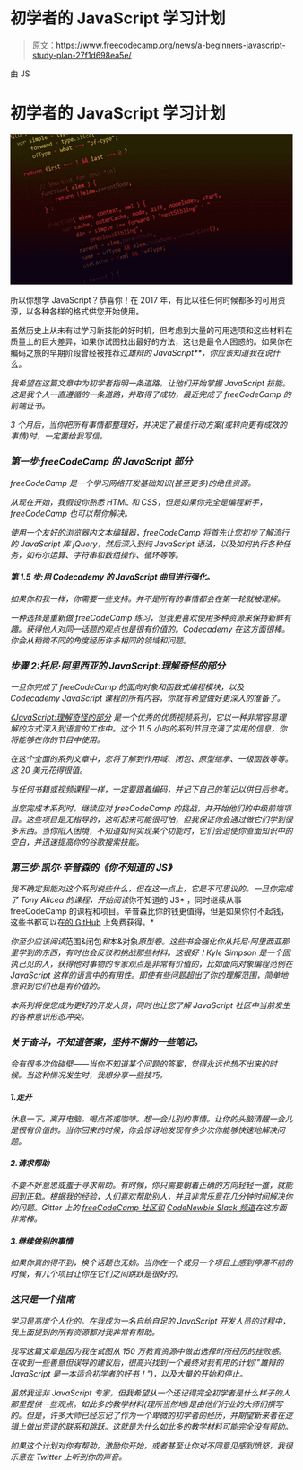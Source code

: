 # 初学者的 JavaScript 学习计划

> 原文：<https://www.freecodecamp.org/news/a-beginners-javascript-study-plan-27f1d698ea5e/>

由 JS

# 初学者的 JavaScript 学习计划

![1*uwXvMVTx3L2TcZsLDU4dwg](img/4987cdc3af8a951ca6c3935295f37b31.png)

所以你想学 JavaScript？恭喜你！在 2017 年，有比以往任何时候都多的可用资源，以各种各样的格式供您开始使用。

虽然历史上从未有过学习新技能的好时机，但考虑到大量的可用选项和这些材料在质量上的巨大差异，如果你试图找出最好的方法，这也是最令人困惑的。如果你在编码之旅的早期阶段曾经被推荐过*雄辩的 JavaScript**，你应该知道我在说什么。*

*我希望在这篇文章中为初学者指明一条道路，让他们开始掌握 JavaScript 技能。这是我个人一直遵循的一条道路，并取得了成功，最近完成了 freeCodeCamp 的前端证书。*

*3 个月后，当你把所有事情都整理好，并决定了最佳行动方案(或转向更有成效的事情)时，一定要给我写信。*

### *第一步:freeCodeCamp 的 JavaScript 部分*

*freeCodeCamp 是一个学习网络开发基础知识(甚至更多)的绝佳资源。*

*从现在开始，我假设你熟悉 HTML 和 CSS，但是如果你完全是编程新手，freeCodeCamp 也可以帮你解决。*

*使用一个友好的浏览器内文本编辑器，freeCodeCamp 将首先让您初步了解流行的 JavaScript 库 jQuery，然后深入到纯 JavaScript 语法，以及如何执行各种任务，如布尔运算、字符串和数组操作、循环等等。*

#### *第 1.5 步:用 Codecademy 的 JavaScript 曲目进行强化。*

*如果你和我一样，你需要一些支持。并不是所有的事情都会在第一轮就被理解。*

*一种选择是重新做 freeCodeCamp 练习，但我更喜欢使用多种资源来保持新鲜有趣。获得他人对同一话题的观点也是很有价值的。Codecademy 在这方面很棒。你会从稍微不同的角度经历许多相同的领域和问题。*

### *步骤 2:托尼·阿里西亚的 JavaScript:理解奇怪的部分*

*一旦你完成了 freeCodeCamp 的面向对象和函数式编程模块，以及 Codecademy JavaScript 课程的所有内容，你就有希望做好更深入的准备了。*

*[*《JavaScript:理解奇怪的部分*](http://learnwebdev.net/) 是一个优秀的优质视频系列，它以一种非常容易理解的方式深入到语言的工作中。这个 11.5 小时的系列节目充满了实用的信息，你将能够在你的节目中使用。*

*在这个全面的系列文章中，您将了解到作用域、闭包、原型继承、一级函数等等。这 20 美元花得很值。*

*与任何书籍或视频课程一样，一定要跟着编码，并记下自己的笔记以供日后参考。*

*当您完成本系列时，继续应对 freeCodeCamp 的挑战，并开始他们的中级前端项目。这些项目是无指导的，这听起来可能很可怕，但我保证你会通过做它们学到很多东西。当你陷入困境，不知道如何实现某个功能时，它们会迫使你直面知识中的空白，并迅速提高你的谷歌搜索技能。*

### *第三步:凯尔·辛普森的《你不知道的 JS》*

*我不确定我能对这个系列说些什么，但在这一点上，它是不可思议的。一旦你完成了 Tony Alicea 的课程，开始阅读*你不知道的 JS* ，同时继续从事 freeCodeCamp 的课程和项目。辛普森比你的钱更值得，但是如果你付不起钱，这些书都可以在[的 GitHub](https://github.com/getify/You-Dont-Know-JS) 上免费获得。*

*你至少应该阅读*范围&闭包*和*本&对象*原型卷。这些书会强化你从托尼·阿里西亚那里学到的东西，有时也会反驳和挑战那些材料。这很好！Kyle Simpson 是一个固执己见的人，获得他对事物的专家观点是非常有价值的，比如面向对象编程范例在 JavaScript 这样的语言中的有用性。即使有些问题超出了你的理解范围，简单地意识到它们也是有价值的。*

*本系列将使您成为更好的开发人员，同时也让您了解 JavaScript 社区中当前发生的各种意识形态冲突。*

### *关于奋斗，不知道答案，坚持不懈的一些笔记。*

*会有很多次你碰壁——当你不知道某个问题的答案，觉得永远也想不出来的时候。当这种情况发生时，我想分享一些技巧。*

#### *1.走开*

*休息一下。离开电脑。喝点茶或咖啡。想一会儿别的事情。让你的头脑清醒一会儿是很有价值的。当你回来的时候，你会惊讶地发现有多少次你能够快速地解决问题。*

#### *2.请求帮助*

*不要不好意思或羞于寻求帮助。有时候，你只需要朝着正确的方向轻轻一推，就能回到正轨。根据我的经验，人们喜欢帮助别人，并且非常乐意花几分钟时间解决你的问题。Gitter 上的 [freeCodeCamp 社区和](https://www.google.com/url?sa=t&rct=j&q=&esrc=s&source=web&cd=1&cad=rja&uact=8&ved=0ahUKEwjthY_M6cvRAhUPfiYKHTqAAMQQFggbMAA&url=https%3A%2F%2Fgitter.im%2Ffreecodecamp%2Ffreecodecamp&usg=AFQjCNFfb6q1G6N2Ey3sX2DIbLk6CY4LxA&sig2=AhiYRwdihtqToCnjhhGkPw&bvm=bv.144224172,d.eWE) [CodeNewbie Slack 频道](https://codenewbie.typeform.com/to/uwsWlZ)在这方面非常棒。*

#### *3.继续做别的事情*

*如果你真的得不到，换个话题也无妨。当你在一个或另一个项目上感到停滞不前的时候，有几个项目让你在它们之间跳跃是很好的。*

### *这只是一个指南*

*学习是高度个人化的。在我成为一名自给自足的 JavaScript 开发人员的过程中，我上面提到的所有资源都对我非常有帮助。*

*我写这篇文章是因为我在试图从 150 万教育资源中做出选择时所经历的挫败感。在收到一些善意但误导的建议后，很高兴找到一个最终对我有用的计划("*雄辩的 JavaScript* 是一本适合初学者的好书！")，以及大量的开始和停止。*

*虽然我远非 JavaScript 专家，但我希望从一个还记得完全初学者是什么样子的人那里提供一些观点。如此多的教学材料(理所当然地)是由他们行业的大师们撰写的。但是，许多大师已经忘记了作为一个卑微的初学者的经历，并期望新来者在逻辑上做出荒谬的联系和跳跃。这就是为什么如此多的教学材料可能完全没有帮助。*

*如果这个计划对你有帮助，激励你开始，或者甚至让你对不同意见感到愤怒，我很乐意在 Twitter 上听到你的声音。*
